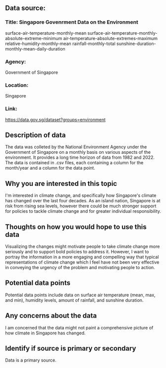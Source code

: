 ## Data source: 
### Title: Singapore Govenrment Data on the Environment
surface-air-temperature-monthly-mean
surface-air-temperature-monthly-absolute-extreme-minimum
air-temperature-absolute-extremes-maximum
relative-humidity-monthly-mean
rainfall-monthly-total
sunshine-duration-monthly-mean-daily-duration
### Agency: 
Government of Singapore
### Location:
Singapore
### Link:
https://data.gov.sg/dataset?groups=environment

## Description of data
The data was colleted by the National Environment Agency under the Government of Singapore on a monthly basis on various aspects of the environment. It provides a long time horizon of data from 1982 and 2022. The data is contained in .csv files, each containing a column for the month/year and a column for the data point.
## Why you are interested in this topic
I'm interested in climate change, and specifically how Singapore's climate has changed over the last four decades. As an island nation, Singapore is at risk from rising sea levels, however there could be much stronger support for policies to tackle climate change and for greater individual responsibility. 
## Thoughts on how you would hope to use this data
Visualizing the changes might motivate people to take climate change more seriously and to support bold policies to address it. However, I want to portray the information in a more engaging and compelling way that typical representations of climate change which I feel have not been very effective in conveying the urgency of the problem and motivating people to action.
## Potential data points
Potential data points include data on surface air temperature (mean, max, and min), humidity levels, amount of rainfall, and sunshine duration.
## Any concerns about the data
I am concerned that the data might not paint a comprehensive picture of how climate in Singapore has changed.
## Identify if source is primary or secondary
Data is a primary source.
